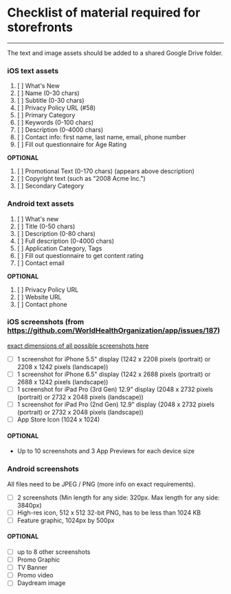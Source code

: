 # Checklist of material required for storefronts

---

The text and image assets should be added to a shared Google Drive folder.

### iOS text assets

1. [ ] What's New
1. [ ] Name (0-30 chars)
1. [ ] Subtitle (0-30 chars)
1. [ ] Privacy Policy URL (#58)
1. [ ] Primary Category
1. [ ] Keywords (0-100 chars)
1. [ ] Description (0-4000 chars)
1. [ ] Contact info: first name, last name, email, phone number
1. [ ] Fill out questionnaire for Age Rating

**OPTIONAL**

1. [ ] Promotional Text (0-170 chars) (appears above description)
1. [ ] Copyright text (such as "2008 Acme Inc.")
1. [ ] Secondary Category

### Android text assets

1. [ ] What's new
1. [ ] Title (0-50 chars)
1. [ ] Description (0-80 chars)
1. [ ] Full description (0-4000 chars)
1. [ ] Application Category, Tags
1. [ ] Fill out questionnaire to get content rating
1. [ ] Contact email

**OPTIONAL**

1. [ ] Privacy Policy URL
1. [ ] Website URL
1. [ ] Contact phone

### iOS screenshots (from https://github.com/WorldHealthOrganization/app/issues/187)

[exact dimensions of all possible screenshots here](https://help.apple.com/app-store-connect/#/devd274dd925)

- [ ] 1 screenshot for iPhone 5.5" display (1242 x 2208 pixels (portrait) or 2208 x 1242 pixels (landscape))
- [ ] 1 screenshot for iPhone 6.5" display (1242 x 2688 pixels (portrait) or 2688 x 1242 pixels (landscape))
- [ ] 1 screenshot for iPad Pro (3rd Gen) 12.9" display (2048 x 2732 pixels (portrait) or 2732 x 2048 pixels (landscape))
- [ ] 1 screenshot for iPad Pro (2nd Gen) 12.9" display (2048 x 2732 pixels (portrait) or 2732 x 2048 pixels (landscape))
- [ ] App Store Icon (1024 x 1024)

#### OPTIONAL

- Up to 10 screenshots and 3 App Previews for each device size

### Android screenshots

All files need to be JPEG / PNG (more info on exact requirements).

- [ ] 2 screenshots (Min length for any side: 320px. Max length for any side: 3840px)
- [ ] High-res icon, 512 x 512 32-bit PNG, has to be less than 1024 KB
- [ ] Feature graphic, 1024px by 500px

#### OPTIONAL

- [ ] up to 8 other screenshots
- [ ] Promo Graphic
- [ ] TV Banner
- [ ] Promo video
- [ ] Daydream image
